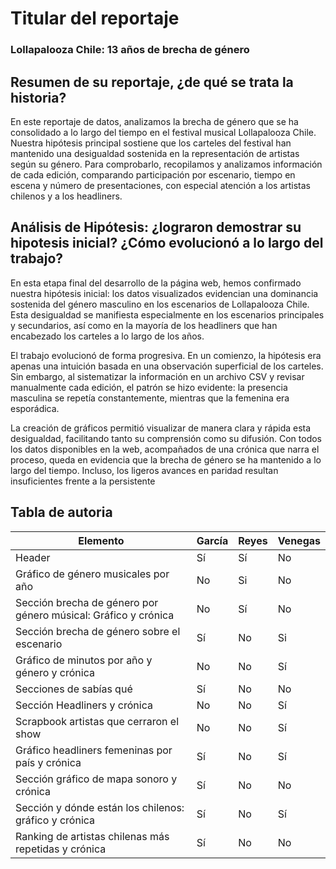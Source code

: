 # Titular del reportaje 

### Lollapalooza Chile: 13 años de brecha de género


## Resumen de su reportaje, ¿de qué se trata la historia?

En este reportaje de datos, analizamos la brecha de género que se ha consolidado a lo largo del tiempo en el festival musical Lollapalooza Chile. Nuestra hipótesis principal sostiene que los carteles del festival han mantenido una desigualdad sostenida en la representación de artistas según su género. Para comprobarlo, recopilamos y analizamos información de cada edición, comparando participación por escenario, tiempo en escena y número de presentaciones, con especial atención a los artistas chilenos y a los headliners.

## Análisis de Hipótesis: ¿lograron demostrar su hipotesis inicial? ¿Cómo evolucionó a lo largo del trabajo?

En esta etapa final del desarrollo de la página web, hemos confirmado nuestra hipótesis inicial: los datos visualizados evidencian una dominancia sostenida del género masculino en los escenarios de Lollapalooza Chile. Esta desigualdad se manifiesta especialmente en los escenarios principales y secundarios, así como en la mayoría de los headliners que han encabezado los carteles a lo largo de los años.

El trabajo evolucionó de forma progresiva. En un comienzo, la hipótesis era apenas una intuición basada en una observación superficial de los carteles. Sin embargo, al sistematizar la información en un archivo CSV y revisar manualmente cada edición, el patrón se hizo evidente: la presencia masculina se repetía constantemente, mientras que la femenina era esporádica.

La creación de gráficos permitió visualizar de manera clara y rápida esta desigualdad, facilitando tanto su comprensión como su difusión. Con todos los datos disponibles en la web, acompañados de una crónica que narra el proceso, queda en evidencia que la brecha de género se ha mantenido a lo largo del tiempo. Incluso, los ligeros avances en paridad resultan insuficientes frente a la persistente 

## Tabla de autoria

| Elemento | García  | Reyes |  Venegas |
| ----- | ----- | ----- | :---- |
| Header |    Sí  | Sí  | No  |
| Gráfico de género musicales por año  | No | Si | No |
| Sección brecha de género por género músical: Gráfico y crónica |  No  | Sí  | No |
| Sección brecha de género sobre el escenario | Sí  | No  | Si |
| Gráfico de minutos por año y género y crónica  | No  | No  | Sí  |
| Secciones de sabías qué | Sí  | No  | No |
| Sección Headliners y crónica | No | No | Sí |
| Scrapbook  artistas que cerraron el show | No  | No  | Sí |
| Gráfico headliners femeninas por país y crónica | Sí | No | Sí |
| Sección gráfico de mapa sonoro y crónica | Sí  | No  | No |
| Sección y dónde están los chilenos: gráfico y crónica | Sí | No  | Sí |
| Ranking de artistas chilenas más repetidas y crónica | Sí  | No  | No |
